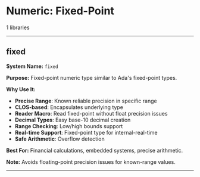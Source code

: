 # Numeric: Fixed-Point

1 libraries

---

## fixed

**System Name:** `fixed`

**Purpose:** Fixed-point numeric type similar to Ada's fixed-point types.

**Why Use It:**
- **Precise Range**: Known reliable precision in specific range
- **CLOS-based**: Encapsulates underlying type
- **Reader Macro**: Read fixed-point without float precision issues
- **Decimal Types**: Easy base-10 decimal creation
- **Range Checking**: Low/high bounds support
- **Real-time Support**: Fixed-point type for internal-real-time
- **Safe Arithmetic**: Overflow detection

**Best For:** Financial calculations, embedded systems, precise arithmetic.

**Note:** Avoids floating-point precision issues for known-range values.

---


